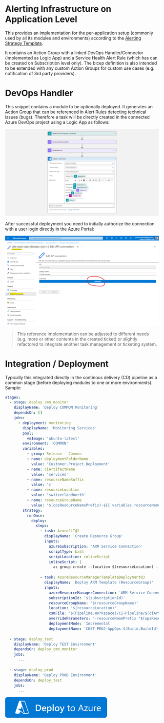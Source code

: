# Alerting Infrastructure on Application Level

This provides an implementation for the per-application setup (commonly used by all its modules and environments) according to the [Alerting Strategy Template](../../../Templates/Guideline-AlertingStrategy).

It contains an Action Group with a linked DevOps Handler/Connector (implemented as Logic App) and a Service Health Alert Rule (which has can be created on Subscription level only). The bicep definition is also intended to be extended with any custom Action Groups for custom use cases (e.g. notification of 3rd party providers).

# DevOps Handler

This snippet contains a module to be optionally deployed. It generates an Action Group that can be referenced in Alert Rules detecting technical issues (bugs). Therefore a task will be directly created in the connected Azure DevOps project using a Logic App as follows:

![](./logic-app.propagate-alert-to-backlog.png)

After successful deployment you need to initially authorize the connection with a user login directly in the Azure Portal:

![](./api-connection.authorize-in-portal.png)

> This reference implementation can be adjusted to different needs (e.g. more or other contents in the created ticket) or slightly refactored to integrate another task management or ticketing system.

# Integration / Deployment

Typically this integrated directly in the continous delivery (CD) pipeline as a common stage (before deploying modules to one or more environments). Sample:

```yaml
stages:
  - stage: deploy_cmn_monitor
    displayName: 'Deploy COMMON Monitoring'
    dependsOn: []
    jobs:
      - deployment: monitoring
        displayName: 'Monitoring Services'
        pool:
          vmImage: 'ubuntu-latest'
        environment: 'COMMON'
        variables:
          - group: Release - Common
          - name: deploymentFolderName
            value: 'Customer.Project.Deployment'
          - name: ciArtifactName
            value: 'services'
          - name: resourceNameSuffix
            value: 'c'
          - name: resourceLocation
            value: 'switzerlandnorth'
          - name: resourceGroupName
            value: '$(opsResourceNamePrefix)-${{ variables.resourceNameSuffix }}'
        strategy:
          runOnce:
            deploy:
              steps:
                - task: AzureCLI@2
                  displayName: 'Create Resource Group'
                  inputs:
                    azureSubscription: 'ARM Service Connection'
                    scriptType: bash
                    scriptLocation: inlineScript
                    inlineScript: |
                      az group create --location $(resourceLocation) --name $(resourceGroupName) --tags 'DeployedAt=$(currentDate)' 'DeployedBy=$(Build.RequestedFor)' 'DeployedFrom=$(System.TeamProject)'

                - task: AzureResourceManagerTemplateDeployment@3
                  displayName: 'Deploy ARM Template (ResourceGroup)'
                  inputs:
                    azureResourceManagerConnection: 'ARM Service Connection'
                    subscriptionId: '$(subscriptionId)'
                    resourceGroupName: '$(resourceGroupName)'
                    location: '$(resourceLocation)'
                    csmFile: '$(Pipeline.Workspace)/CI-Pipeline/$(ciArtifactName)/$(deploymentFolderName)/azuredeploy.app-ops.bicep'
                    overrideParameters: '-resourceNamePrefix "$(opsResourceNamePrefix)" -resourceNameSuffix "$(resourceNameSuffix)" -actionGrpOrgOpsIndicationsResId "$(actionGrpOrgOpsIndicationsResId)"'
                    deploymentMode: 'Incremental'
                    deploymentName: 'CUST-PROJ-AppOps-$(Build.BuildId)-$(Environment.Name)'

  - stage: deploy_test
    displayName: 'Deploy TEST Environment'
    dependsOn: deploy_cmn_monitor
    jobs:
      ...

  - stage: deploy_prod
    displayName: 'Deploy PROD Environment'
    dependsOn: deploy_test
    jobs:
      ...
```

[![Deploy to Azure](https://github.com/garaio/AzureRecipes/raw/master/Resources/deploybutton.svg?sanitize=true)](https://portal.azure.com/#create/Microsoft.Template/uri/https%3A%2F%2Fraw.githubusercontent.com%2Fgaraio%2FAzureRecipes%2Fmaster%2FSnippets%2FARM%2Falerting-infra-application-level%2Fazuredeploy.app-ops.bicep)
